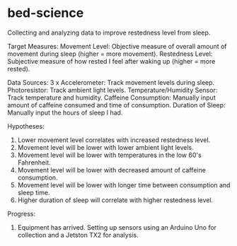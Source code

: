 # bed-science

Collecting and analyzing data to improve restedness level from sleep.

Target Measures:
  Movement Level: Objective measure of overall amount of movement during sleep (higher = more movement).
  Restedness Level: Subjective measure of how rested I feel after waking up (higher = more rested).

Data Sources:
  3 x Accelerometer: Track movement levels during sleep.
  Photoresistor: Track ambient light levels.
  Temperature/Humidity Sensor: Track temperature and humidity.
  Caffeine Consumption: Manually input amount of caffeine consumed and time of consumption.
  Duration of Sleep: Manually input the hours of sleep I had.
  
Hypotheses:
  1) Lower movement level correlates with increased restedness level.
  2) Movement level will be lower with lower ambient light levels.
  3) Movement level will be lower with temperatures in the low 60's Fahrenheit.
  4) Movement level will be lower with decreased amount of caffeine consumption.
  5) Movement level will be lower with longer time between consumption and sleep time.
  6) Higher duration of sleep will correlate with higher restedness level.
  
  
Progress:
  1) Equipment has arrived. Setting up sensors using an Arduino Uno for collection and a Jetston TX2 for analysis.
  

